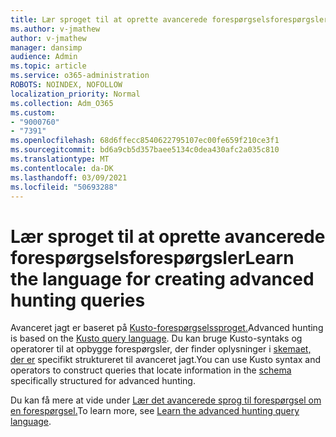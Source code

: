 ```yaml
---
title: Lær sproget til at oprette avancerede forespørgselsforespørgsler
ms.author: v-jmathew
author: v-jmathew
manager: dansimp
audience: Admin
ms.topic: article
ms.service: o365-administration
ROBOTS: NOINDEX, NOFOLLOW
localization_priority: Normal
ms.collection: Adm_O365
ms.custom:
- "9000760"
- "7391"
ms.openlocfilehash: 68d6ffecc8540622795107ec00fe659f210ce3f1
ms.sourcegitcommit: bd6a9cb5d357baee5134c0dea430afc2a035c810
ms.translationtype: MT
ms.contentlocale: da-DK
ms.lasthandoff: 03/09/2021
ms.locfileid: "50693288"
---
```

# <a name="learn-the-language-for-creating-advanced-hunting-queries"></a><span data-ttu-id="a5db4-102">Lær sproget til at oprette avancerede forespørgselsforespørgsler</span><span class="sxs-lookup"><span data-stu-id="a5db4-102">Learn the language for creating advanced hunting queries</span></span>

<span data-ttu-id="a5db4-103">Avanceret jagt er baseret på [Kusto-forespørgselssproget.](https://go.microsoft.com/fwlink/?linkid=2144620)</span><span class="sxs-lookup"><span data-stu-id="a5db4-103">Advanced hunting is based on the [Kusto query language](https://go.microsoft.com/fwlink/?linkid=2144620).</span></span> <span data-ttu-id="a5db4-104">Du kan bruge Kusto-syntaks og operatorer til at opbygge forespørgsler, der finder oplysninger i [skemaet, der er](https://go.microsoft.com/fwlink/?linkid=2144621) specifikt struktureret til avanceret jagt.</span><span class="sxs-lookup"><span data-stu-id="a5db4-104">You can use Kusto syntax and operators to construct queries that locate information in the [schema](https://go.microsoft.com/fwlink/?linkid=2144621) specifically structured for advanced hunting.</span></span>

<span data-ttu-id="a5db4-105">Du kan få mere at vide under [Lær det avancerede sprog til forespørgsel om en forespørgsel.](https://go.microsoft.com/fwlink/?linkid=2144518)</span><span class="sxs-lookup"><span data-stu-id="a5db4-105">To learn more, see [Learn the advanced hunting query language](https://go.microsoft.com/fwlink/?linkid=2144518).</span></span>
